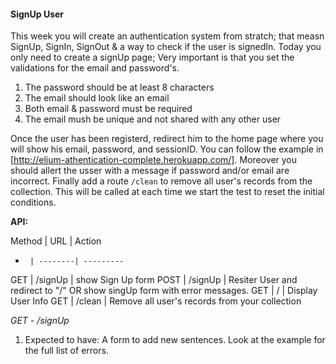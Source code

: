 #### SignUp User

This week you will create an authentication system from stratch; that measn SignUp, SignIn, SignOut & a way to check if the user is signedIn. Today you only need to create a signUp page; Very important is that you set the validations for the email and password's.
1. The password should be at least 8 characters
2. The email should look like an email
3. Both email & password must be required
4. The email mush be unique and not shared with any other user

Once the user has been registerd, redirect him to the home page where you will show his email, password, and sessionID. You can follow the example in [http://elium-athentication-complete.herokuapp.com/]. Moreover you should allert the usser with a message if password and/or email are incorrect. Finally add a route ```/clean``` to remove all user's records from the collection. This will be called at each time we start the test to reset the initial conditions.

**API:**

Method | URL     | Action
-      | --------| ---------
GET    | /signUp | show Sign Up form
POST   | /signUp | Resiter User and redirect to "/" OR show singUp form with error messages.
GET    | /       | Display User Info
GET    | /clean  | Remove all user's records from your collection

*GET  - /signUp*
1. Expected to have: A form to add new sentences. Look at the example for the full list of errors.

